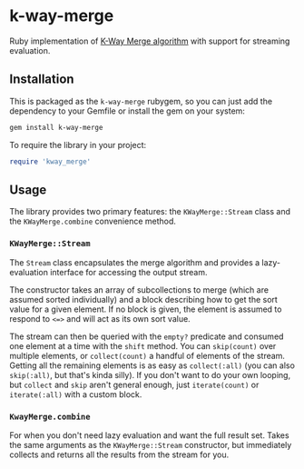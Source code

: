 # k-way-merge

Ruby implementation of [K-Way Merge algorithm](...) with support for
streaming evaluation.

## Installation

This is packaged as the `k-way-merge` rubygem, so you can just add the
dependency to your Gemfile or install the gem on your system:

```bash
gem install k-way-merge
```

To require the library in your project:

```ruby
require 'kway_merge'
```

## Usage

The library provides two primary features: the `KWayMerge::Stream` class
and the `KWayMerge.combine` convenience method.

### `KWayMerge::Stream`

The `Stream` class encapsulates the merge algorithm and provides a
lazy-evaluation interface for accessing the output stream.

The constructor takes an array of subcollections to merge (which are
assumed sorted individually) and a block describing how to get the sort
value for a given element. If no block is given, the element is assumed
to respond to `<=>` and will act as its own sort value.

The stream can then be queried with the `empty?` predicate and consumed
one element at a time with the `shift` method. You can `skip(count)`
over multiple elements, or `collect(count)` a handful of elements of the
stream. Getting all the remaining elements is as easy as `collect(:all)`
(you can also `skip(:all)`, but that's kinda silly). If you don't want
to do your own looping, but `collect` and `skip` aren't general enough,
just `iterate(count)` or `iterate(:all)` with a custom block.

### `KwayMerge.combine`

For when you don't need lazy evaluation and want the full result set.
Takes the same arguments as the `KWayMerge::Stream` constructor, but
immediately collects and returns all the results from the stream for
you.
